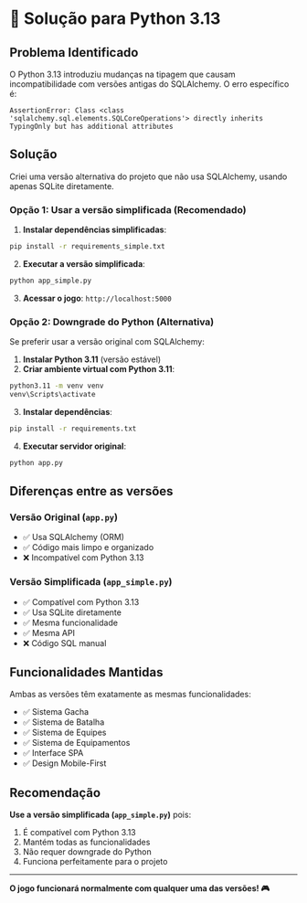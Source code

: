 # 🔧 Solução para Python 3.13

## Problema Identificado

O Python 3.13 introduziu mudanças na tipagem que causam incompatibilidade com versões antigas do SQLAlchemy. O erro específico é:

```
AssertionError: Class <class 'sqlalchemy.sql.elements.SQLCoreOperations'> directly inherits TypingOnly but has additional attributes
```

## Solução

Criei uma versão alternativa do projeto que não usa SQLAlchemy, usando apenas SQLite diretamente.

### Opção 1: Usar a versão simplificada (Recomendado)

1. **Instalar dependências simplificadas**:
```bash
pip install -r requirements_simple.txt
```

2. **Executar a versão simplificada**:
```bash
python app_simple.py
```

3. **Acessar o jogo**: `http://localhost:5000`

### Opção 2: Downgrade do Python (Alternativa)

Se preferir usar a versão original com SQLAlchemy:

1. **Instalar Python 3.11** (versão estável)
2. **Criar ambiente virtual com Python 3.11**:
```bash
python3.11 -m venv venv
venv\Scripts\activate
```

3. **Instalar dependências**:
```bash
pip install -r requirements.txt
```

4. **Executar servidor original**:
```bash
python app.py
```

## Diferenças entre as versões

### Versão Original (`app.py`)
- ✅ Usa SQLAlchemy (ORM)
- ✅ Código mais limpo e organizado
- ❌ Incompatível com Python 3.13

### Versão Simplificada (`app_simple.py`)
- ✅ Compatível com Python 3.13
- ✅ Usa SQLite diretamente
- ✅ Mesma funcionalidade
- ✅ Mesma API
- ❌ Código SQL manual

## Funcionalidades Mantidas

Ambas as versões têm exatamente as mesmas funcionalidades:

- ✅ Sistema Gacha
- ✅ Sistema de Batalha
- ✅ Sistema de Equipes
- ✅ Sistema de Equipamentos
- ✅ Interface SPA
- ✅ Design Mobile-First

## Recomendação

**Use a versão simplificada (`app_simple.py`)** pois:
1. É compatível com Python 3.13
2. Mantém todas as funcionalidades
3. Não requer downgrade do Python
4. Funciona perfeitamente para o projeto

---

**O jogo funcionará normalmente com qualquer uma das versões! 🎮** 